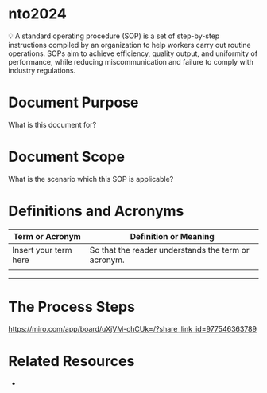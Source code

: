 # nto2024
<aside>
💡 A standard operating procedure (SOP) is a set of step-by-step instructions compiled by an organization to help workers carry out routine operations. SOPs aim to achieve efficiency, quality output, and uniformity of performance, while reducing miscommunication and failure to comply with industry regulations.

</aside>

# Document Purpose

What is this document for?

# Document Scope

What is the scenario which this SOP is applicable?

# Definitions and Acronyms

| Term or Acronym | Definition or Meaning |
| --- | --- |
| Insert your term here | So that the reader understands the term or acronym. |
|  |  |

---

# The Process Steps

https://miro.com/app/board/uXjVM-chCUk=/?share_link_id=977546363789

# Related Resources

-
